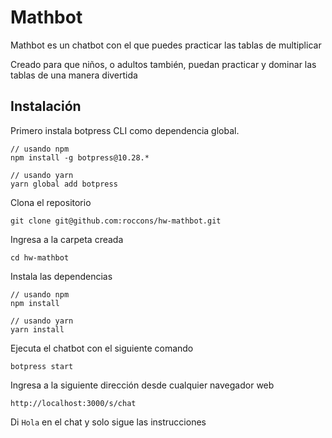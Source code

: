 # Mathbot

Mathbot es un chatbot con el que puedes practicar las tablas de multiplicar

Creado para que niños, o adultos también, puedan practicar y dominar las tablas
de una manera divertida


## Instalación

Primero instala botpress CLI como dependencia global.

```
// usando npm
npm install -g botpress@10.28.*
```

```
// usando yarn
yarn global add botpress
```

Clona el repositorio

`git clone git@github.com:roccons/hw-mathbot.git`

Ingresa a la carpeta creada

`cd hw-mathbot`

Instala las dependencias

```
// usando npm
npm install

// usando yarn
yarn install
```

Ejecuta el chatbot con el siguiente comando

`botpress start`

Ingresa a la siguiente dirección desde cualquier navegador web

`http://localhost:3000/s/chat`

Di `Hola` en el chat y solo sigue las instrucciones

